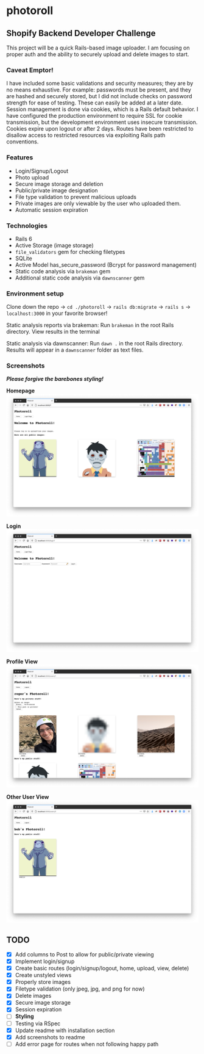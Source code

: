 # photoroll

## Shopify Backend Developer Challenge

This project will be a quick Rails-based image uploader. I am focusing on proper auth and the ability to securely upload and delete images to start. 

### Caveat Emptor!

I have included some basic validations and security measures; they are by no means exhaustive. For example: passwords must be present, and they are hashed and securely stored, but I did not include checks on password strength for ease of testing. These can easily be added at a later date. Session management is done via cookies, which is a Rails default behavior. I have configured the production environment to require SSL for cookie transmission, but the development environment uses insecure transmission. Cookies expire upon logout or after 2 days. Routes have been restricted to disallow access to restricted resources via exploiting Rails path conventions. 

### Features

- Login/Signup/Logout
- Photo upload
- Secure image storage and deletion
- Public/private image designation
- File type validation to prevent malicious uploads
- Private images are only viewable by the user who uploaded them.
- Automatic session expiration

### Technologies

- Rails 6
- Active Storage (image storage)
- `file_validators` gem for checking filetypes
- SQLite
- Active Model has_secure_password (Bcrypt for password management)
- Static code analysis via `brakeman` gem
- Additional static code analysis via `dawnscanner` gem

### Environment setup

Clone down the repo -> `cd ./photoroll` -> `rails db:migrate` -> `rails s` -> `localhost:3000` in your favorite browser!

Static analysis reports via brakeman: Run `brakeman` in the root Rails directory. View results in the terminal

Static analysis via dawnscanner: Run `dawn .` in the root Rails directory. Results will appear in a `dawnscanner` folder as text files.

### Screenshots

***Please forgive the barebones styling!***

**Homepage**
![Homepage](/screenshots/homepage.png)

**Login**
![Login](/screenshots/login.png)

**Profile View**
![Profile View](screenshots/profile_view.png)

**Other User View**
![Other User View](screenshots/other_user_view.png)

## TODO

- [x] Add columns to Post to allow for public/private viewing
- [x] Implement login/signup
- [x] Create basic routes (login/signup/logout, home, upload, view, delete)
- [x] Create unstyled views
- [x] Properly store images
- [x] Filetype validation (only jpeg, jpg, and png for now)
- [x] Delete images
- [x] Secure image storage
- [x] Session expiration
- [ ] **Styling**
- [ ] Testing via RSpec
- [x] Update readme with installation section
- [x] Add screenshots to readme
- [ ] Add error page for routes when not following happy path
